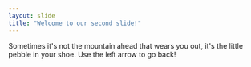 ```yaml
---
layout: slide
title: "Welcome to our second slide!"
---
```

Sometimes it's not the mountain ahead that wears you out, it's the little pebble in your shoe.
Use the left arrow to go back!
